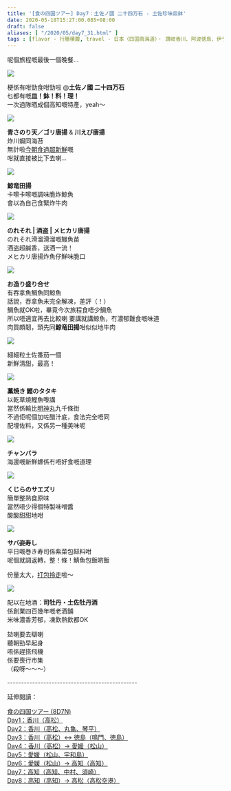 ```yaml
---
title: '[食の四国ツアー] Day7：土佐ノ國 二十四万石 - 土佐珍味皿鉢'
date: 2020-05-18T15:27:00.085+08:00
draft: false
aliases: [ "/2020/05/day7_31.html" ]
tags : [flavor - 行膳積腹, travel - 日本（四国南海道）・ 讚岐香川、阿波徳島、伊予愛媛、土佐高知, flavor - 飲！]
---
```


呢個旅程嘅最後一個晚餐...  

![](/images/shikoku7p.jpg)

梗係有咁勁食咁勁啦 @**土佐ノ國 二十四万石**  
乜都有嘅**皿！鉢！料！理！**  
一次過隊晒成個高知嘅特產，yeah～

![](https://ynpatw.ch.files.1drv.com/y4mUW1N9qgqBSBfv3OcGE_vgx9RPN4R7-Zj_fsxzV9nv8Ex-5EtvOi2h_2K_aAB7PXcCsg6F8iQ0XkUikXuIvq3-bIZxX2d9N-hPAHN4y8OFRRCNv3Sq9VVrOR3yJ28-sG--57GoVso76-Umfge1HJLeQC6jmqm_JtdPsxbAsYjiSJDKoO7i_4_v43zD4C8KfcOW8kOVtP-S0fCA3BzEaaJQQ?width=660&height=372&cropmode=none)

**青さのり天／ゴリ唐揚** & **川えび唐揚** \
炸川蝦同海苔 \
無計啦[今朝食過超新鮮](https://www.hidie.net/2020/05/day7_21.html)嘅 \
咁就直接被比下去喇...

![](https://yxpatw.ch.files.1drv.com/y4mYw4dR3yybKfFmUtby3z8Nu3Bv7ONvONnborXhuqSaW_9H6susxRmdj8tovPT31BqCg38XyPwVrz768QweHlsXEZo4H6FXVwGgxgwOcqq-Ax3V5LH0Xze4pvxXvySBtAqz2xIBhiueug1CTpBnqzlEh9S9xcvUvapIjnqD5hQa5zPeK4eqZThwIzx1QWjVc7lW4UMZL6sxb8lm74U78fbhA?width=660&height=372&cropmode=none)

**鯨竜田揚** \
卡嚓卡嚓嘅調味脆炸鯨魚 \
會以為自己食緊炸牛肉 

![](https://yxpctw.ch.files.1drv.com/y4mow6Qiq71stwqEVFnsSX0ymKX83p41YATi4wgI12etsep9lde1UA78zyDmK_nDn4zeSs53jtDadtWEJIjnGhW-xM5LMxVfx8cZnpt8kY3ROb4_Y3TkUPE6l-fsKAY8C6SO6DRPxdf85mjdID5IJORl8p2FGJJxtqUkgdql8hSKcj_XkBvRI7ZGid2Gbgix0AYzc2WXBnLZhwpfl0mDnTL7g?width=660&height=372&cropmode=none)

**のれそれ | 酒盗 | メヒカリ唐揚** \
のれそれ滑溜滑溜嘅鰻魚苗 \
酒盗超鹹香，送酒一流！ \
メヒカリ唐揚炸魚仔鮮味脆口

![](https://yxpdtw.ch.files.1drv.com/y4m4ZmRbINNLTF3SExF7U3NeS0jgC-Q11O-cS2zDFR1scBd46aXXUyIRq4bochpYWH01FBONRb-fIqlVO-X0owAa8eSOchsYiEkS1uIeDL8JYzlfJtbIUhOV9AgTyxPwm-uvjEeBbr5hdPSBXvLIOaLIhnf4EqKyMW30odswi5JgfRrVgAOj8HNWRF_-u9MsxX1BtP2cYIBMubJFVi221t1Ig?width=660&height=372&cropmode=none)

**お造り盛り合せ** \
有吞拿魚鯛魚同鯨魚 \
話說，吞拿魚未完全解凍，差評（！） \
鯛魚就OK啦，畢竟今次旅程食唔少鯛魚 \
所以唔適宜再去比較喇 
要講就講鯨魚，冇濃郁難食嘅味道 \
肉質頗韌，頭先同**鯨竜田揚**咁似似地牛肉

![](https://ynoqtw.ch.files.1drv.com/y4mWf6aqLduQRHTHXqDbcYrghfEHS5Nenk749U0sxxT7jGdRZVRWCI7yV_FZ8cUQMb6kbPDqO4V20V0iOm21D75UPPLsDSlXGF_og2veibz7MsnUZuk7OTJhTb2Bt--1CCyEG9ysrLDNVlp-BNyGM_bYJ9YtKGZkUERLiFEwEcpzfJ_onm38v14Bd58rhA1qvdd3V7Ip5U70dSWtp9mbpgVqw?width=660&height=372&cropmode=none)

細細粒土佐番茄一個 \
新鮮清甜，最高！

![](https://ynoptw.ch.files.1drv.com/y4mQUxHhf6jp6YwPBQC3yUVf8SAsNEOpjqAT1Euad9l5iNf3LeXyiWkvsE1De_YEDypGRBJhNXVgRnWo5TxrtyXHOt-dNzvgfQXESIa2fZzSQBj1tgkIQoM3dxzUNMSICyH8PvbJYzsZZl41eHiLX8vM2zsYC_z04iCgqEKDAsBjOxOXFGuOxYXhqiKqIXz24xswjIjBS0cqLCTZ7Z-7zUOfw?width=660&height=372&cropmode=none)

**藁焼き 鰹のタタキ** \
以乾草燒鰹魚嚟講 \
當然係輸比[明神丸](https://www.hidie.net/2020/05/day6_5.html)九千條街 \
不過佢呢個加咗醋汁底，食法完全唔同 \
配埋佐料，又係另一種美味呢

![](https://y3o9tw.ch.files.1drv.com/y4mnqhr6IG510oM7mdGnCcNOWjcBGr0bN2voeBMR0w75fXbxcCSIwhpPnJOT_iq_t3n9H8cMFGiOdvXLgbTcVWN04s-oAZQLs6W7s8w8nWzIyNKW5yJw-D6ig4GyAxpz8XAY63GyzIOTUrGr3OdEdIvq140wOWoe37XYAP7tN7POrknwRwRStEg0ijmIyjrH9rdh84aLh1lVQxVkHCikHp5uQ?width=660&height=372&cropmode=none)

**チャンバラ** \
海邊嘅新鮮螺係冇唔好食嘅道理

![](https://yno6tw.ch.files.1drv.com/y4m_wXPbEOsRlMcTcVJPMG18cLDz2biPPmK3HTXrK8nH6SRnzG7AVFEzQa_sYCeomlm7gVTcIpwUtVup7hRAzplXksV2ByaNap2z4SbWt9gUgQppAlL3zv3FVyGq0thO1mGZXsp_40OCEw7mYI39o-DF4Zkqxi0FMtBzQ24R7hHpgFICvHA0xWC2F4sfa6UWWfqFanRckRcNclQ5hNWeMVyrA?width=660&height=372&cropmode=none)

**くじらのサエズリ** \
簡單整熟食原味 \
當然唔少得個特製味噌醬 \
酸酸甜甜地咁

![](https://yno8tw.ch.files.1drv.com/y4mWs7sbA1Dssuj5NfqGDvRp6k6_FIdW_wQOTIWSw-QAjCXZR4jorDciHWeG8Zbik2xMyNfe40JdlzDrR2FLnRz5yWBs7QJPZZv4eeoXkkyYi3ks3Jd5bwT0teAGJWtkfbIlwYVaW41-SxZuVXQhTzSvzSO0jVx0D2Ai0mDVDvjfw_pmsXYq-Ar4HTGyWIEQzSPLTeYF87Y0c5UNici-E_qvg?width=660&height=372&cropmode=none)

**サバ姿寿し** \
平日嘅巻き寿司係紫菜包餸料咁 \
呢個就調返轉，整！條！鯖魚包飯啲飯

份量太大，[打包拎走](https://www.hidie.net/2020/05/day8_49.html)啦～

![](https://ynpctw.ch.files.1drv.com/y4mRHDp5-ZsOyJznNMjNbFwTTqXsI7kfw30gdcOuSYladWpQnA6bl3XB7fztFHt14NU7RPxmCuZhYPI4noXHNQwUHkQM1Lwx84R_MSF137WIqXc7YC1Sjq19Nl_HrxZGTldA4KbHDbeYxs8C7VjWoNqP_voEY3XQaRJBPu-JLcgbyQYif0TQ98EJPosIdCt5MDM6RAADl7HKvEBatfac35lvA?width=660&height=372&cropmode=none)

配以在地酒：**司牡丹・土佐牡丹酒** \
係創業四百幾年嘅老酒舖 \
米味濃香芳郁，凍飲熱飲都OK  
  
攰喇要去瞓喇  
聽朝勁早起身  
唔係趕搭飛機  
係要喪行市集  
（殺呀～～～）

  

\-----------------------------------------------  
  

延伸閱讀：

[食の四国ツアー (8D7N)](https://www.hidie.net/2020/05/8d7n.html)  
[Day1：香川（高松）](https://www.hidie.net/2017/08/day1.html)  
[Day2：香川（高松、丸亀、琴平）](https://www.hidie.net/2017/08/day2.html)  
[Day3：香川（高松）↔ 徳島（鳴門、徳島）](https://www.hidie.net/2017/08/day3.html)  
[Day4：香川（高松）→ 愛媛（松山）](https://www.hidie.net/2017/08/day4.html)  
[Day5：愛媛（松山、宇和島）](https://www.hidie.net/2017/08/day5.html)  
[Day6：愛媛（松山）→ 高知（高知）](https://www.hidie.net/2017/08/day6.html)  
[Day7：高知（高知、中村、須崎）](https://www.hidie.net/2017/08/day7.html)  
[Day8：高知（高知）→ 高松（高松空港）](https://www.hidie.net/2017/08/day8.html)